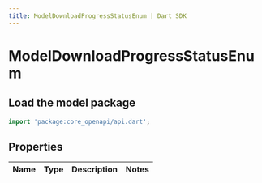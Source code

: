 ```yaml
---
title: ModelDownloadProgressStatusEnum | Dart SDK
---
```


# ModelDownloadProgressStatusEnum

## Load the model package
```dart
import 'package:core_openapi/api.dart';
```

## Properties
Name | Type | Description | Notes
------------ | ------------- | ------------- | -------------




